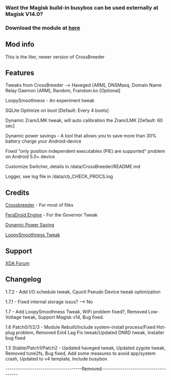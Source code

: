 ### Want the Magisk build-in busybox can be used externally at Magisk V14.0?
### Download the module at [here](https://forum.xda-developers.com/attachment.php?attachmentid=4266417&stc=1&d=1504863870)

## Mod info

This is the liter, newer version of CrossBreeder 

## Features

Tweaks from CrossBreeder --> Haveged [ARM], DNSMasq, Domain Name Relay Daemon [ARM], Random, Frandom.ko [Optional]

LoopySmoothness - An experiment tweak

SQLite Optimize on boot [Default: Every 4 boots]

Dynamic Zram/LMK tweak, will auto calibration the Zram/LMK [Default: 60 sec]

Dynamic power savings - A tool that allows you to save more than 30% battery charge your Android-device

Fixed "only position independent executables (PIE) are supported" problem on Android 5.0+ device

Customize Switcher, details in /data/CrossBreeder/README.md

Logger, see log file in /data/cb_CHECK_PROCS.log

## Credits

[Crossbreeder](https://forum.xda-developers.com/showthread.php?t=2113150) - For most of files

[FeraDroid Engine](https://forum.xda-developers.com/android/software-hacking/beta-feradroid-engine-v0-19-ultimate-t3284421) - For the Governor Tweak

[Dynamic Power Saving](http://4pda.ru/forum/index.php?showtopic=620736&st=1120)

[LoopySmoothness Tweak](https://forum.xda-developers.com/showthread.php?t=1205744)

## Support

[XDA Forum](https://forum.xda-developers.com/apps/magisk/tweak-crossbreeder-lite-t3594401)

## Changelog

1.7.2 - Add I/O schedule tweak, Cpuctl Pseudo Device tweak optimization

1.7.1 - Fixed internal storage issus? --> No

1.7 - Add LoopySmoothness Tweak, WiFi problem fixed?, Removed Low-Voltage tweak, Support Magisk v14, Bug fixed.

1.6 Patch0/1/2/3 - Module Rebuilt/Include system-install process/Fixed Hot-plug problem, Removed Ext4 Lag Fix tweak/Updated DNRD tweak, Installer bug fixed

1.5 Stable/Patch1/Patch2 - Updated haveged tweak, Updated zygote tweak, Removed tune2fs, Bug fixed, Add some measures to avoid app/system crash, Updated to v4 template, Include busybox

-------------------------------------Removed-------------------------------------
